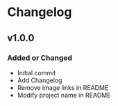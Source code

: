 # Changelog

## v1.0.0

### Added or Changed

- Initial commit
- Add Changelog
- Remove image links in README
- Modify project name in README
